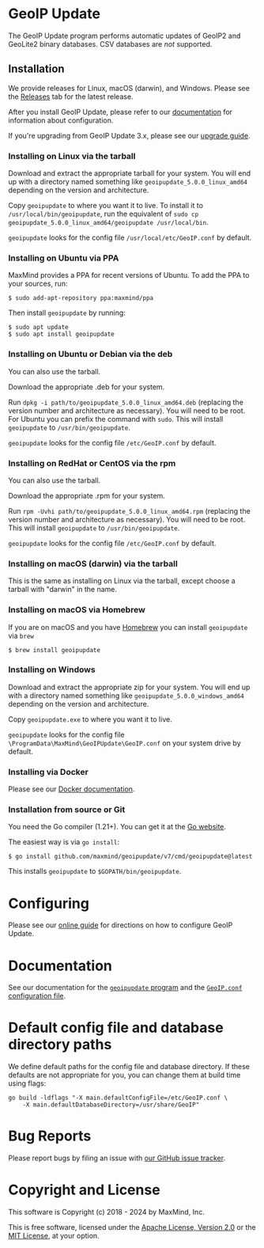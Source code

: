 # GeoIP Update

The GeoIP Update program performs automatic updates of GeoIP2 and
GeoLite2 binary databases. CSV databases are _not_ supported.

## Installation

We provide releases for Linux, macOS (darwin), and Windows. Please see the
[Releases](https://github.com/maxmind/geoipupdate/releases) tab for the
latest release.

After you install GeoIP Update, please refer to our
[documentation](https://dev.maxmind.com/geoip/updating-databases?lang=en) for information
about configuration.

If you're upgrading from GeoIP Update 3.x, please see our [upgrade
guide](https://dev.maxmind.com/geoip/upgrading-geoip-update?lang=en).

### Installing on Linux via the tarball

Download and extract the appropriate tarball for your system. You will end
up with a directory named something like `geoipupdate_5.0.0_linux_amd64`
depending on the version and architecture.

Copy `geoipupdate` to where you want it to live. To install it to
`/usr/local/bin/geoipupdate`, run the equivalent of `sudo cp
geoipupdate_5.0.0_linux_amd64/geoipupdate /usr/local/bin`.

`geoipupdate` looks for the config file `/usr/local/etc/GeoIP.conf` by
default.

### Installing on Ubuntu via PPA

MaxMind provides a PPA for recent versions of Ubuntu. To add the PPA to
your sources, run:

```
$ sudo add-apt-repository ppa:maxmind/ppa
```

Then install `geoipupdate` by running:

```
$ sudo apt update
$ sudo apt install geoipupdate
```

### Installing on Ubuntu or Debian via the deb

You can also use the tarball.

Download the appropriate .deb for your system.

Run `dpkg -i path/to/geoipupdate_5.0.0_linux_amd64.deb` (replacing the
version number and architecture as necessary). You will need to be root.
For Ubuntu you can prefix the command with `sudo`. This will install
`geoipupdate` to `/usr/bin/geoipupdate`.

`geoipupdate` looks for the config file `/etc/GeoIP.conf` by default.

### Installing on RedHat or CentOS via the rpm

You can also use the tarball.

Download the appropriate .rpm for your system.

Run `rpm -Uvhi path/to/geoipupdate_5.0.0_linux_amd64.rpm` (replacing the
version number and architecture as necessary). You will need to be root.
This will install `geoipupdate` to `/usr/bin/geoipupdate`.

`geoipupdate` looks for the config file `/etc/GeoIP.conf` by default.

### Installing on macOS (darwin) via the tarball

This is the same as installing on Linux via the tarball, except choose a
tarball with "darwin" in the name.

### Installing on macOS via Homebrew

If you are on macOS and you have [Homebrew](https://brew.sh/) you can install
`geoipupdate` via `brew`

```
$ brew install geoipupdate
```

### Installing on Windows

Download and extract the appropriate zip for your system. You will end up
with a directory named something like `geoipupdate_5.0.0_windows_amd64`
depending on the version and architecture.

Copy `geoipupdate.exe` to where you want it to live.

`geoipupdate` looks for the config file
`\ProgramData\MaxMind\GeoIPUpdate\GeoIP.conf` on your system drive by
default.

### Installing via Docker

Please see our [Docker documentation](doc/docker.md).

### Installation from source or Git

You need the Go compiler (1.21+). You can get it at the [Go
website](https://golang.org).

The easiest way is via `go install`:

    $ go install github.com/maxmind/geoipupdate/v7/cmd/geoipupdate@latest

This installs `geoipupdate` to `$GOPATH/bin/geoipupdate`.

# Configuring

Please see our [online guide](https://dev.maxmind.com/geoip/updating-databases?lang=en) for
directions on how to configure GeoIP Update.

# Documentation

See our documentation for the [`geoipupdate` program](doc/geoipupdate.md)
and the [`GeoIP.conf` configuration file](doc/GeoIP.conf.md).

# Default config file and database directory paths

We define default paths for the config file and database directory. If
these defaults are not appropriate for you, you can change them at build
time using flags:

    go build -ldflags "-X main.defaultConfigFile=/etc/GeoIP.conf \
        -X main.defaultDatabaseDirectory=/usr/share/GeoIP"

# Bug Reports

Please report bugs by filing an issue with [our GitHub issue
tracker](https://github.com/maxmind/geoipupdate/issues).

# Copyright and License

This software is Copyright (c) 2018 - 2024 by MaxMind, Inc.

This is free software, licensed under the [Apache License, Version
2.0](LICENSE-APACHE) or the [MIT License](LICENSE-MIT), at your option.
